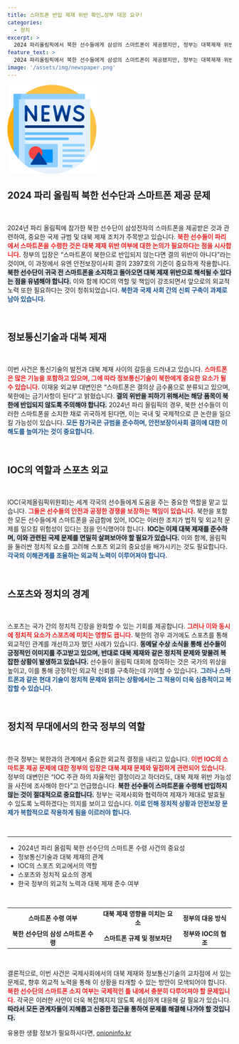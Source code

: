 ```yaml
---
title: 스마트폰 반입 제재 위반 확인…정부 대응 요구!
categories:
  - 정치
excerpt: >
  2024 파리올림픽에서 북한 선수들에게 삼성의 스마트폰이 제공됐지만, 정부는 대북제재 위반 가능성을 경고했다. 스마트폰이 북한으로 반입되면 안보리 결의 위반으로 해석될 수 있어 긴장이 고조되고 있다. 클릭해 더 알아보세요!
feature_text: >
  2024 파리올림픽에서 북한 선수들에게 삼성의 스마트폰이 제공됐지만, 정부는 대북제재 위반 가능성을 경고했다. 스마트폰이 북한으로 반입되면 안보리 결의 위반으로 해석될 수 있어 긴장이 고조되고 있다. 클릭해 더 알아보세요!
image: '/assets/img/newspaper.png'
---
```


<p><img src="/assets/img/newspaper.png" alt="kimp 속보" /></p>

<h2 data-ke-size="size26">2024 파리 올림픽 북한 선수단과 스마트폰 제공 문제</h2>

<p data-ke-size="size16">&nbsp;</p>

<p>2024년 파리 올림픽에 참가한 북한 선수단이 삼성전자의 스마트폰을 제공받은 것과 관련하여, 중요한 국제 규범 및 대북 제재 조치가 주목받고 있습니다. <b><span style="color: #ee2323;">북한 선수들이 파리에서 스마트폰을 수령한 것은 대북 제재 위반 여부에 대한 논의가 필요하다는 점을 시사합니다.</span></b> 정부의 입장은 “스마트폰이 북한으로 반입되지 않는다면 결의 위반이 아니다”라는 것이며, 이 과정에서 유엔 안전보장이사회 결의 2397호의 기준이 중요하게 작용합니다. <b><span style="background-color: #21538527;">북한 선수단이 귀국 전 스마트폰을 소지하고 돌아오면 대북 제재 위반으로 해석될 수 있다는 점을 유념해야 합니다.</span></b> 이와 함께 IOC의 역할 및 책임이 강조되면서 앞으로의 외교적 노력 또한 필요하다는 것이 청취되었습니다. <b><span style="color: #1a5490;">북한과 국제 사회 간의 신뢰 구축이 과제로 남아 있습니다.</span></b></p>

<p data-ke-size="size16">&nbsp;</p>

<h2 data-ke-size="size26">정보통신기술과 대북 제재</h2>

<p data-ke-size="size16">&nbsp;</p>

<p>이번 사건은 통신기술의 발전과 대북 제재 사이의 갈등을 드러내고 있습니다. <b><span style="color: #ee2323;">스마트폰은 많은 기능을 포함하고 있으며, 그에 따라 정보통신기술이 북한에게 중요한 요소가 될 수 있습니다.</span></b> 이재웅 외교부 대변인은 “스마트폰은 결의상 금수품으로 분류되고 있으며, 북한에는 금기사항이 된다”고 밝혔습니다. <b><span style="background-color: #21538527;">결의 위반을 피하기 위해서는 해당 품목이 북한에 반입되지 않도록 주의해야 합니다.</span></b> 2024년 파리 올림픽의 경우, 북한 선수들이 이러한 스마트폰을 소지한 채로 귀국하게 된다면, 이는 국내 및 국제적으로 큰 논란을 일으킬 가능성이 있습니다. <b><span style="color: #1a5490;">모든 참가국은 규범을 준수하며, 안전보장이사회 결의에 대한 이해도를 높여가는 것이 중요합니다.</span></b></p>

<p data-ke-size="size16">&nbsp;</p>

<h2 data-ke-size="size26">IOC의 역할과 스포츠 외교</h2>

<p data-ke-size="size16">&nbsp;</p>

<p>IOC(국제올림픽위원회)는 세계 각국의 선수들에게 도움을 주는 중요한 역할을 맡고 있습니다. <b><span style="color: #ee2323;">그들은 선수들의 안전과 공정한 경쟁을 보장하는 책임이 있습니다.</span></b> 북한을 포함한 모든 선수들에게 스마트폰을 공급함에 있어, IOC는 이러한 조치가 법적 및 외교적 문제를 일으킬 위험성이 있다는 점을 인식했어야 합니다. <b><span style="background-color: #21538527;">IOC는 이제 대북 제재를 준수하며, 이와 관련된 국제 문제를 면밀히 살펴보아야 할 필요가 있습니다.</span></b> 이와 함께, 올림픽을 둘러싼 정치적 요소를 고려해 스포츠 외교의 중요성을 배가시키는 것도 필요합니다. <b><span style="color: #1a5490;">각국의 이해관계를 조율하는 외교적 노력이 이루어져야 합니다.</span></b></p>

<p data-ke-size="size16">&nbsp;</p>

<h2 data-ke-size="size26">스포츠와 정치의 경계</h2>

<p data-ke-size="size16">&nbsp;</p>

<p>스포츠는 국가 간의 정치적 긴장을 완화할 수 있는 기회를 제공합니다. <b><span style="color: #ee2323;">그러나 이와 동시에 정치적 요소가 스포츠에 미치는 영향도 큽니다.</span></b> 북한의 경우 과거에도 스포츠를 통해 외교적인 관계를 개선하고자 했던 사례가 있습니다. <b><span style="background-color: #21538527;">동메달 수상 소식을 통해 선수들이 긍정적인 이미지를 주고받고 있으며, 반대로 대북 제재와 같은 정치적 문제와 맞물려 복잡한 상황이 발생하고 있습니다.</span></b> 선수들이 올림픽 대회에 참여하는 것은 국가의 위상을 높이고, 이를 통해 긍정적인 외교적 신뢰를 구축하는데 기여할 수 있습니다. <b><span style="color: #1a5490;">그러나 스마트폰과 같은 현대 기술이 정치적 문제와 얽히는 상황에서는 그 적용이 더욱 심층적이고 복잡할 수 있습니다.</span></b></p>

<p data-ke-size="size16">&nbsp;</p>

<h2 data-ke-size="size26">정치적 무대에서의 한국 정부의 역할</h2>

<p data-ke-size="size16">&nbsp;</p>

<p>한국 정부는 북한과의 관계에서 중요한 외교적 결정을 내리고 있습니다. <b><span style="color: #ee2323;">이번 IOC의 스마트폰 제공 문제에 대한 정부의 입장은 대북 제재 문제와 밀접하게 관련되어 있습니다.</span></b> 정부의 대변인은 “IOC 주관 하의 자율적인 결정이라고 하더라도, 대북 제재 위반 가능성을 사전에 조사해야 한다”고 언급했습니다. <b><span style="background-color: #21538527;">북한 선수들이 스마트폰을 수령해 반입하지 않는 것이 절대적으로 중요합니다.</span></b> 정부는 국제사회와 협력하여 제재가 제대로 발효될 수 있도록 노력하겠다는 의지를 보이고 있습니다. <b><span style="color: #1a5490;">이로 인해 정치적 상황과 안전보장 문제가 복합적으로 작용하게 됨을 이르러야 합니다.</span></b></p>

<p data-ke-size="size16">&nbsp;</p>

<hr>

<ul>
    <li>2024년 파리 올림픽 북한 선수단의 스마트폰 수령 사건의 중요성</li>
    <li>정보통신기술과 대북 제재의 관계</li>
    <li>IOC의 스포츠 외교에서의 역할</li>
    <li>스포츠와 정치적 요소의 경계</li>
    <li>한국 정부의 외교적 노력과 대북 제재 준수 여부</li>
</ul>

<p data-ke-size="size16">&nbsp;</p>

<table style="width: 100%;">
    <tr>
        <td style="text-align: center; height: 17px;"><b>스마트폰 수령 여부</b></td>
        <td style="text-align: center; height: 17px;"><b>대북 제재 영향을 미치는 요소</b></td>
        <td style="text-align: center; height: 17px;"><b>정부의 대응 방식</b></td>
    </tr>
    <tr>
        <td style="text-align: center; height: 17px;"><b>북한 선수단의 삼성 스마트폰 수령</b></td>
        <td style="text-align: center; height: 17px;"><b>스마트폰 규제 및 정보차단</b></td>
        <td style="text-align: center; height: 17px;"><b>정부와 IOC의 협조</b></td>
    </tr>
</table>

<p data-ke-size="size16">&nbsp;</p>

<p>결론적으로, 이번 사건은 국제사회에서의 대북 제재와 정보통신기술의 교차점에 서 있는 문제로, 향후 외교적 노력을 통해 이 상황을 타개할 수 있는 방안이 모색되어야 합니다. <b><span style="color: #ee2323;">북한 선수단의 스마트폰 소지 여부는 국제적인 틀 내에서 충분히 다루어져야 할 문제입니다.</span></b>  각국은 이러한 사안이 더욱 복잡해지지 않도록 세심하게 대응해 갈 필요가 있습니다. <b><span style="background-color: #21538527;">따라서 모든 관계자들이 지혜롭고 신중한 접근을 통하여 문제를 해결해 나가야 할 것입니다.</span></b></p>
유용한 생활 정보가 필요하시다면, <a href="https://onioninfo.kr" rel="dofollow">onioninfo.kr</a>



